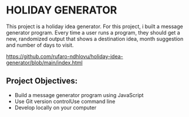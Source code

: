 
  # HOLIDAY GENERATOR

This project is a holiday idea generator. For this project, i built a message generator program. Every time a user runs a program, they should get a new, randomized output that shows a destination idea, month suggestion and number of days to visit.

https://github.com/rufaro-ndhlovu/holiday-idea-generator/blob/main/index.html

 ## Project Objectives:

* Build a message generator program using  JavaScript
* Use Git version controlUse command line
* Develop locally on your computer

